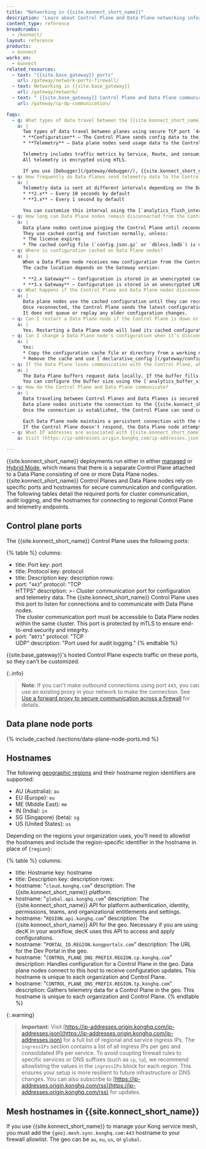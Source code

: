 ```yaml
---
title: "Networking in {{site.konnect_short_name}}"
description: 'Learn about Control Plane and Data Plane networking information like ports, hostnames, and communication in {{site.konnect_short_name}}.'
content_type: reference
breadcrumbs:
  - /konnect/
layout: reference
products:
  - konnect
works_on:
  - konnect
related_resources:
  - text: "{{site.base_gateway}} ports"
    url: /gateway/network-ports-firewall/
  - text: Networking in {{site.base_gateway}}
    url: /gateway/network/
  - text: " {{site.base_gateway}} Control Plane and Data Plane communication"
    url: /gateway/cp-dp-communication/

faqs:
  - q: What types of data travel between the {{site.konnect_short_name}} Control Plane and the Data Plane nodes, and how?
    a: |
      Two types of data travel between planes using secure TCP port `443`:
      * **Configuration** – The Control Plane sends config data to the Data Plane nodes.
      * **Telemetry** – Data plane nodes send usage data to the Control Plane for Analytics and billing.

      Telemetry includes traffic metrics by Service, Route, and consuming application. It does not include any customer data. 
      All telemetry is encrypted using mTLS.

      If you use [Debugger](/gateway/debugger/), {{site.konnect_short_name}} will collect request and response data. {{site.konnect_short_name}} only collects this data if you've opted in to Debugger, it doesn't collect this data by default.
  - q: How frequently do Data Planes send telemetry data to the Control Plane?
    a: |
      Telemetry data is sent at different intervals depending on the Data Plane version:
      * **2.x** – Every 10 seconds by default
      * **3.x** – Every 1 second by default

      You can customize this interval using the [`analytics_flush_interval`](/gateway/configuration/#analytics-flush-interval) setting.
  - q: How long can Data Plane nodes remain disconnected from the Control Plane?
    a: |
      Data plane nodes continue pinging the Control Plane until reconnected or stopped. 
      They use cached config and function normally, unless:
      * The license expires
      * The cached config file (`config.json.gz` or `dbless.lmdb`) is deleted
  - q: Where is configuration cached on Data Plane nodes?
    a: |
      When a Data Plane node receives new configuration from the Control Plane, it immediately loads it into memory and also caches it to disk. 
      The cache location depends on the Gateway version:

      * **2.x Gateway** – Configuration is stored in an unencrypted cache file, `config.json.gz`, located in the {{site.base_gateway}} prefix path.
      * **3.x Gateway** – Configuration is stored in an unencrypted LMDB database directory, `dbless.lmdb`, also in the {{site.base_gateway}} prefix path.
  - q: What happens if the Control Plane and Data Plane nodes disconnect?
    a: |
      Data plane nodes use the cached configuration until they can reconnect. 
      Once reconnected, the Control Plane sends the latest configuration. 
      It does not queue or replay any older configuration changes.
  - q: Can I restart a Data Plane node if the Control Plane is down or disconnected?
    a: |
      Yes. Restarting a Data Plane node will load its cached configuration and resume normal function.
  - q: Can I change a Data Plane node's configuration when it's disconnected from the Control Plane?
    a: |
      Yes:
      * Copy the configuration cache file or directory from a working node
      * Remove the cache and use [`declarative_config`](/gateway/configuration/#declarative-config)
  - q: If the Data Plane loses communication with the Control Plane, what happens to telemetry data?
    a: |
      The Data Plane buffers request data locally. If the buffer fills up (default: 100000 requests), older data is dropped.
      You can configure the buffer size using the [`analytics_buffer_size_limit`](/gateway/configuration/#analytics-buffer-size-limit) setting.
  - q: How do the Control Plane and Data Plane communicate?
    a: |
      Data traveling between Control Planes and Data Planes is secured through a mutual TLS handshake. 
      Data plane nodes initiate the connection to the {{site.konnect_short_name}} Control Plane. 
      Once the connection is established, the Control Plane can send configuration data to the connected Data Plane nodes.

      Each Data Plane node maintains a persistent connection with the Control Plane and sends a heartbeat every 30 seconds. 
      If the Control Plane doesn't respond, the Data Plane node attempts to reconnect after a 5–10 second delay.
  - q: What IP addresses are associated with {{site.konnect_short_name}} regional hostnames?
    a: Visit [https://ip-addresses.origin.konghq.com/ip-addresses.json](https://ip-addresses.origin.konghq.com/ip-addresses.json) for the list of IPs associated to regional hostnames. You can also subscribe to [https://ip-addresses.origin.konghq.com/rss](https://ip-addresses.origin.konghq.com/rss) for updates.

---
```


{{site.konnect_short_name}} deployments run either in either [managed](/dedicated-cloud-gateways/) or [Hybrid Mode](/gateway/hybrid-mode), which means that there is a separate Control Plane attached to a Data Plane consisting of one or more Data Plane nodes. {{site.konnect_short_name}} Control Planes and Data Plane nodes rely on specific ports and hostnames for secure communication and configuration.
The following tables detail the required ports for cluster communication, audit logging, and the hostnames for connecting to regional Control Plane and telemetry endpoints.

## Control plane ports

The {{site.konnect_short_name}} Control Plane uses the following ports:

{% table %}
columns:
  - title: Port
    key: port
  - title: Protocol
    key: protocol
  - title: Description
    key: description
rows:
  - port: "`443`"
    protocol: "TCP<br>HTTPS"
    description: >-
      Cluster communication port for configuration and telemetry data. The {{site.konnect_short_name}} Control Plane uses this port to listen for connections and to communicate with Data Plane nodes.<br>
      The cluster communication port must be accessible to Data Plane nodes within the same cluster. This port is protected by mTLS to ensure end-to-end security and integrity.
  - port: "`8071`"
    protocol: "TCP<br>UDP"
    description: "Port used for audit logging."
{% endtable %}


{{site.base_gateway}}'s hosted Control Plane expects traffic on these ports, so they can't be customized. 

{:.info}
> **Note**: If you can't make outbound connections using port `443`, you can use an existing proxy in your network to make the connection. See [Use a forward proxy to secure communication across a firewall](/gateway/cp-dp-communication/#use-a-forward-proxy-to-secure-communication-across-a-firewall) for details. 

## Data plane node ports


{% include_cached /sections/data-plane-node-ports.md %}


## Hostnames


The following [geographic regions](/konnect-platform/geos/) and their hostname region identifiers are supported:
* AU (Australia): `au`
* EU (Europe): `eu`
* ME (Middle East): `me`
* IN (India): `in`
* SG (Singapore) (beta): `sg`
* US (United States): `us`

Depending on the regions your organization uses, you'll need to allowlist the hostnames and include the region-specific identifier in the hostname in place of `{region}`:

<!--vale off-->
{% table %}
columns:
  - title: Hostname
    key: hostname
  - title: Description
    key: description
rows:
  - hostname: "`cloud.konghq.com`"
    description: The {{site.konnect_short_name}} platform.
  - hostname: "`global.api.konghq.com`"
    description: The {{site.konnect_short_name}} API for platform authentication, identity, permissions, teams, and organizational entitlements and settings.
  - hostname: "`REGION.api.konghq.com`"
    description: The {{site.konnect_short_name}} API for the geo. Necessary if you are using decK in your workflow, decK uses this API to access and apply configurations.
  - hostname: "`PORTAL_ID.REGION.kongportals.com`"
    description: The URL for the Dev Portal in the geo.
  - hostname: "`CONTROL_PLANE_DNS_PREFIX.REGION.cp.konghq.com`"
    description: Handles configuration for a Control Plane in the geo. Data plane nodes connect to this host to receive configuration updates. This hostname is unique to each organization and Control Plane.
  - hostname: "`CONTROL_PLANE_DNS_PREFIX.REGION.tp.konghq.com`"
    description: Gathers telemetry data for a Control Plane in the geo. This hostname is unique to each organization and Control Plane.
{% endtable %}
<!--vale on-->

{:.warning}
> **Important:** Visit [https://ip-addresses.origin.konghq.com/ip-addresses.json](https://ip-addresses.origin.konghq.com/ip-addresses.json) for a full list of regional and service ingress IPs. The `ingressIPs` section contains a list of all ingress IPs per geo and consolidated IPs per service. To avoid coupling firewall rules to specific services or DNS suffixes (such as `cp`, `tp`), we recommend allowlisting the values in the `ingressIPs` block for each region. This ensures your setup is more resilient to future infrastructure or DNS changes. You can also subscribe to [https://ip-addresses.origin.konghq.com/rss](https://ip-addresses.origin.konghq.com/rss) for updates.

## Mesh hostnames in {{site.konnect_short_name}}

If you use {{site.konnect_short_name}} to manage your Kong service mesh, you must add the `{geo}.mesh.sync.konghq.com:443` hostname to your firewall allowlist. The geo can be `au`, `eu`, `us`, or `global`.
